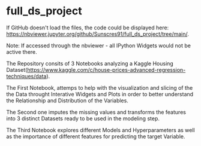 # full_ds_project

If GitHub doesn't load the files, the code could be displayed here: https://nbviewer.jupyter.org/github/Sunscres91/full_ds_project/tree/main/.

Note: If accessed through the nbviewer - all IPython Widgets would not be active there.

The Repository consits of 3 Notebooks analyzing a Kaggle Housing Dataset(https://www.kaggle.com/c/house-prices-advanced-regression-techniques/data). 

The First Notebook, attemps to help with the visualization and slicing of the the Data throught Interative Widgets and Plots in order to better understand the Relationship and Distribution of the Variables.

The Second one imputes the missing values and transforms the features into 3 distinct Datasets ready to be used in the modeling step.

The Third Notebook explores different Models and Hyperparameters as well as the importance of different features for predicting the target Variable.
